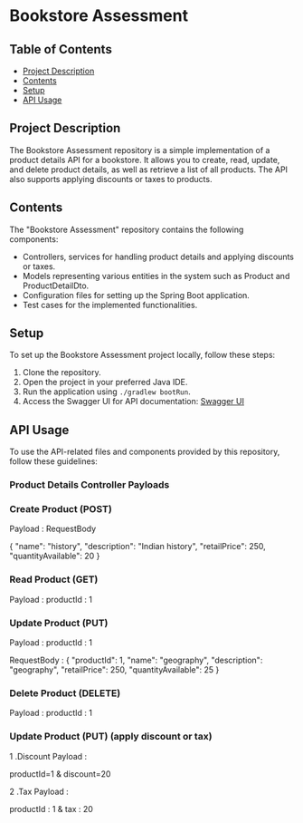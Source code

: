 # Bookstore Assessment

## Table of Contents
- [Project Description](#project-description)
- [Contents](#contents)
- [Setup](#setup)
- [API Usage](#api-usage)


## Project Description
The Bookstore Assessment repository is a simple implementation of a product details API for a bookstore. 
It allows you to create, read, update, and delete product details, as well as retrieve a list of all products. 
The API also supports applying discounts or taxes to products.

## Contents
The "Bookstore Assessment" repository contains the following components:

- Controllers, services for handling product details and applying discounts or taxes.
- Models representing various entities in the system such as Product and ProductDetailDto.
- Configuration files for setting up the Spring Boot application.
- Test cases for the implemented functionalities.

## Setup
To set up the Bookstore Assessment project locally, follow these steps:

1. Clone the repository.
2. Open the project in your preferred Java IDE.
3. Run the application using `./gradlew bootRun`.
4. Access the Swagger UI for API documentation: [Swagger UI](http://localhost:8080/bookstore/assessment/swagger-ui/index.html#/)

## API Usage
To use the API-related files and components provided by this repository, follow these guidelines:


### Product Details Controller Payloads

### Create Product (POST) 

Payload : RequestBody

{
  "name": "history",
  "description": "Indian history",
  "retailPrice": 250,
  "quantityAvailable": 20
}


### Read Product (GET)

Payload : productId : 1


### Update Product (PUT)

Payload : productId : 1

RequestBody :
{
  "productId": 1,
  "name": "geography",
  "description": "geography",
  "retailPrice": 250,
  "quantityAvailable": 25
}

### Delete Product (DELETE)

Payload :  productId : 1

### Update Product (PUT) (apply discount or tax)

1 .Discount Payload :

   productId=1 & discount=20

2 .Tax Payload :

   productId : 1 & tax : 20 